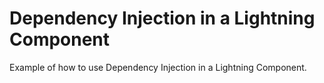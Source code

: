 # Dependency Injection in a Lightning Component

Example of how to use Dependency Injection in a Lightning Component.
